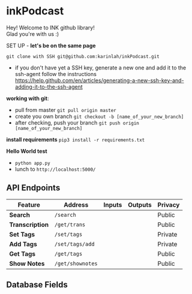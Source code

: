# inkPodcast

Hey! Welcome to INK github library! <br>
Glad you're with us :)

SET UP - **let's be on the same page**

`git clone with SSH git@github.com:karinlah/inkPodcast.git`

- if you don't have yet a SSH key, generate a new one and add it to the ssh-agent
follow the instructions
https://help.github.com/en/articles/generating-a-new-ssh-key-and-adding-it-to-the-ssh-agent

**working with git**:

- pull from master `git pull origin master`
- create you own branch `git checkout -b [name_of_your_new_branch]`
- after checking, push your branch `git push origin [name_of_your_new_branch]`

**install requirements**
`pip3 install -r requirements.txt`

**Hello World test**
* `python app.py`
* lunch to `http://localhost:5000/`

## API Endpoints

| Feature | Address | Inputs | Outputs | Privacy |
| --- | --- | --- | --- | --- |
| **Search** | `/search` | | | Public |
| **Transcription** | `/get/trans` | | | Public |
| **Set Tags** | `/set/tags` | | | Private |
| **Add Tags** | `/set/tags/add` | | | Private |
| **Get Tags** | `/get/tags` | | | Public |
| **Show Notes** | `/get/shownotes` | | | Public |

## Database Fields

